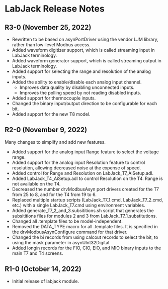# LabJack Release Notes

## R3-0 (November 25, 2022)
- Rewritten to be based on asynPortDriver using the vendor LJM library, rather than low-level Modbus access.
- Added waveform digitizer support, which is called streaming input in LabJack terminology.
- Added waveform generator support, which is called streaming output in LabJack terminology.
- Added support for selecting the range and resolution of the analog inputs.
- Added the ability to enable/disable each analog input channel.  
  - Improves data quality by disabling unconnected inputs.
  - Improves the polling speed by not reading disabled inputs.
- Added support for thermocouple inputs.
- Changed the binary input/output direction to be configurable for each bit.
- Added support for the new T8 model.

## R2-0 (November 9, 2022)
Many changes to simplify and add new features.
- Added support for the analog input Range feature to select the voltage range.
- Added support for the analog input Resolution feature to control resolution, allowing decreased noise at the expense of speed.
- Added control for Range and Resolution on LabJack_T7_AiSetup.adl.
- Added LabJack_T4_AiSetup.adl to control Resolution on the T4.  Range is not available on the T4.
- Decreased the number drvModbusAsyn port drivers created for the T7 from 25 to 8, and for the T4 from 19 to 6.
- Replaced multiple startup scripts (LabJack_T7_1.cmd, LabJack_T7_2.cmd, etc.) with a single LabJack_T7.cmd using environment variables.
- Added generate_T7_2_and_3.subsititions.sh script that generates the subsititions files for modules 2 and 3 from LabJack_T7_1.substitutions.
- Changed all .template files to be model-independent.
- Removed the DATA_TYPE macro for all .template files. It is specified in the drvModbusAsynConfigure command for that driver.
- Changed the bi records from using calcout records to select the bit, to using the mask parameter in asynUInt32Digital.
- Added longin records for the FIO, CIO, EIO, and MIO binary inputs to the main T7 and T4 screens. 

## R1-0 (October 14, 2022)
- Initial release of labjack module.
